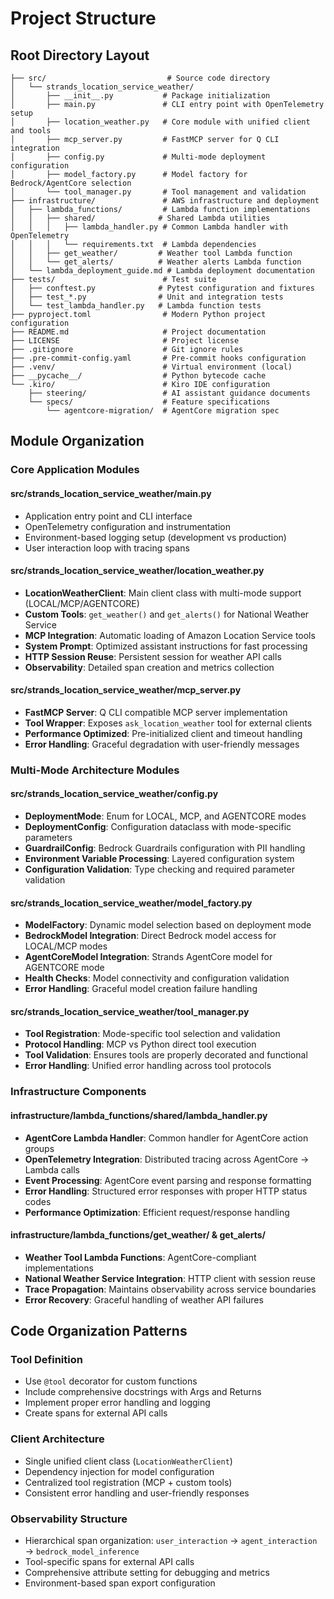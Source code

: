 # Project Structure

## Root Directory Layout

```
├── src/                           # Source code directory
│   └── strands_location_service_weather/
│       ├── __init__.py           # Package initialization
│       ├── main.py               # CLI entry point with OpenTelemetry setup
│       ├── location_weather.py   # Core module with unified client and tools
│       ├── mcp_server.py         # FastMCP server for Q CLI integration
│       ├── config.py             # Multi-mode deployment configuration
│       ├── model_factory.py      # Model factory for Bedrock/AgentCore selection
│       └── tool_manager.py       # Tool management and validation
├── infrastructure/               # AWS infrastructure and deployment
│   ├── lambda_functions/         # Lambda function implementations
│   │   ├── shared/              # Shared Lambda utilities
│   │   │   ├── lambda_handler.py # Common Lambda handler with OpenTelemetry
│   │   │   └── requirements.txt  # Lambda dependencies
│   │   ├── get_weather/         # Weather tool Lambda function
│   │   └── get_alerts/          # Weather alerts Lambda function
│   └── lambda_deployment_guide.md # Lambda deployment documentation
├── tests/                        # Test suite
│   ├── conftest.py              # Pytest configuration and fixtures
│   ├── test_*.py                # Unit and integration tests
│   └── test_lambda_handler.py   # Lambda function tests
├── pyproject.toml                # Modern Python project configuration
├── README.md                     # Project documentation
├── LICENSE                       # Project license
├── .gitignore                    # Git ignore rules
├── .pre-commit-config.yaml       # Pre-commit hooks configuration
├── .venv/                        # Virtual environment (local)
├── __pycache__/                  # Python bytecode cache
└── .kiro/                        # Kiro IDE configuration
    ├── steering/                 # AI assistant guidance documents
    └── specs/                    # Feature specifications
        └── agentcore-migration/  # AgentCore migration spec
```

## Module Organization

### Core Application Modules

#### src/strands_location_service_weather/main.py
- Application entry point and CLI interface
- OpenTelemetry configuration and instrumentation
- Environment-based logging setup (development vs production)
- User interaction loop with tracing spans

#### src/strands_location_service_weather/location_weather.py
- **LocationWeatherClient**: Main client class with multi-mode support (LOCAL/MCP/AGENTCORE)
- **Custom Tools**: `get_weather()` and `get_alerts()` for National Weather Service
- **MCP Integration**: Automatic loading of Amazon Location Service tools
- **System Prompt**: Optimized assistant instructions for fast processing
- **HTTP Session Reuse**: Persistent session for weather API calls
- **Observability**: Detailed span creation and metrics collection

#### src/strands_location_service_weather/mcp_server.py
- **FastMCP Server**: Q CLI compatible MCP server implementation
- **Tool Wrapper**: Exposes `ask_location_weather` tool for external clients
- **Performance Optimized**: Pre-initialized client and timeout handling
- **Error Handling**: Graceful degradation with user-friendly messages

### Multi-Mode Architecture Modules

#### src/strands_location_service_weather/config.py
- **DeploymentMode**: Enum for LOCAL, MCP, and AGENTCORE modes
- **DeploymentConfig**: Configuration dataclass with mode-specific parameters
- **GuardrailConfig**: Bedrock Guardrails configuration with PII handling
- **Environment Variable Processing**: Layered configuration system
- **Configuration Validation**: Type checking and required parameter validation

#### src/strands_location_service_weather/model_factory.py
- **ModelFactory**: Dynamic model selection based on deployment mode
- **BedrockModel Integration**: Direct Bedrock model access for LOCAL/MCP modes
- **AgentCoreModel Integration**: Strands AgentCore model for AGENTCORE mode
- **Health Checks**: Model connectivity and configuration validation
- **Error Handling**: Graceful model creation failure handling

#### src/strands_location_service_weather/tool_manager.py
- **Tool Registration**: Mode-specific tool selection and validation
- **Protocol Handling**: MCP vs Python direct tool execution
- **Tool Validation**: Ensures tools are properly decorated and functional
- **Error Handling**: Unified error handling across tool protocols

### Infrastructure Components

#### infrastructure/lambda_functions/shared/lambda_handler.py
- **AgentCore Lambda Handler**: Common handler for AgentCore action groups
- **OpenTelemetry Integration**: Distributed tracing across AgentCore → Lambda calls
- **Event Processing**: AgentCore event parsing and response formatting
- **Error Handling**: Structured error responses with proper HTTP status codes
- **Performance Optimization**: Efficient request/response handling

#### infrastructure/lambda_functions/get_weather/ & get_alerts/
- **Weather Tool Lambda Functions**: AgentCore-compliant implementations
- **National Weather Service Integration**: HTTP client with session reuse
- **Trace Propagation**: Maintains observability across service boundaries
- **Error Recovery**: Graceful handling of weather API failures

## Code Organization Patterns

### Tool Definition
- Use `@tool` decorator for custom functions
- Include comprehensive docstrings with Args and Returns
- Implement proper error handling and logging
- Create spans for external API calls

### Client Architecture
- Single unified client class (`LocationWeatherClient`)
- Dependency injection for model configuration
- Centralized tool registration (MCP + custom tools)
- Consistent error handling and user-friendly responses

### Observability Structure
- Hierarchical span organization: `user_interaction` → `agent_interaction` → `bedrock_model_inference`
- Tool-specific spans for external API calls
- Comprehensive attribute setting for debugging and metrics
- Environment-based span export configuration